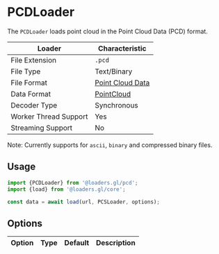 # PCDLoader

The `PCDLoader` loads point cloud in the Point Cloud Data (PCD) format.

| Loader                | Characteristic                                                                         |
| --------------------- | -------------------------------------------------------------------------------------- |
| File Extension        | `.pcd`                                                                                 |
| File Type             | Text/Binary                                                                            |
| File Format           | [Point Cloud Data](http://pointclouds.org/documentation/tutorials/pcd_file_format.php) |
| Data Format           | [PointCloud](docs/specifications/category-mesh.md)                                     |
| Decoder Type          | Synchronous                                                                            |
| Worker Thread Support | Yes                                                                                    |
| Streaming Support     | No                                                                                     |

Note: Currently supports for `ascii`, `binary` and compressed binary files. 

## Usage

```js
import {PCDLoader} from '@loaders.gl/pcd';
import {load} from '@loaders.gl/core';

const data = await load(url, PCSLoader, options);
```

## Options

| Option | Type | Default | Description |
| ------ | ---- | ------- | ----------- |
